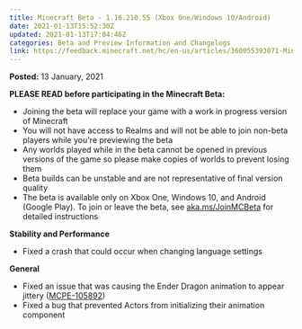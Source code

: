 ```yaml
---
title: Minecraft Beta - 1.16.210.55 (Xbox One/Windows 10/Android)
date: 2021-01-13T15:52:30Z
updated: 2021-01-13T17:04:46Z
categories: Beta and Preview Information and Changelogs
link: https://feedback.minecraft.net/hc/en-us/articles/360055393071-Minecraft-Beta-1-16-210-55-Xbox-One-Windows-10-Android-
---
```


**Posted:** 13 January, 2021

**PLEASE READ before participating in the Minecraft Beta:**

- Joining the beta will replace your game with a work in progress version of Minecraft
- You will not have access to Realms and will not be able to join non-beta players while you're previewing the beta
- Any worlds played while in the beta cannot be opened in previous versions of the game so please make copies of worlds to prevent losing them
- Beta builds can be unstable and are not representative of final version quality
- The beta is available only on Xbox One, Windows 10, and Android (Google Play). To join or leave the beta, see [aka.ms/JoinMCBeta](https://aka.ms/JoinMCBeta) for detailed instructions

**Stability and Performance** 

- Fixed a crash that could occur when changing language settings  

**General** 

- Fixed an issue that was causing the Ender Dragon animation to appear jittery ([MCPE-105892](https://bugs.mojang.com/browse/MCPE-105892)) 
- Fixed a bug that prevented Actors from initializing their animation component
